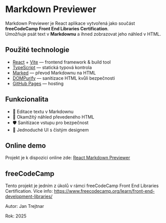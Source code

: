 # Markdown Previewer

Markdown Previewer je React aplikace vytvořená jako součást **freeCodeCamp Front End Libraries Certification**.  
Umožňuje psát text v **Markdownu** a ihned zobrazovat jeho náhled v HTML.

## Použité technologie
- [React](https://reactjs.org/) + [Vite](https://vitejs.dev/) — frontend framework & build tool
- [TypeScript](https://www.typescriptlang.org/) — statická typová kontrola
- [Marked](https://marked.js.org/) — převod Markdownu na HTML
- [DOMPurify](https://github.com/cure53/DOMPurify) — sanitizace HTML kvůli bezpečnosti
- [GitHub Pages](https://pages.github.com/) — hosting

## Funkcionalita
- 📝 Editace textu v Markdownu
- 🔄 Okamžitý náhled převedeného HTML
- 🛡️ Sanitizace vstupu pro bezpečnost
- 🎨 Jednoduché UI s čistým designem

## Online demo
Projekt je k dispozici online zde: [React Markdown Previewer](https://jantrejtnar.github.io/react-markdown-previewer/)

## freeCodeCamp
Tento projekt je jedním z úkolů v rámci freeCodeCamp Front End Libraries Certification.
Více info: https://www.freecodecamp.org/learn/front-end-development-libraries/

Autor: Jan Trejtnar

Rok: 2025
